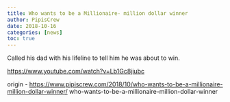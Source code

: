 ```yaml
---
title: Who wants to be a Millionaire- million dollar winner
author: PipisCrew
date: 2018-10-16
categories: [news]
toc: true
---
```


Called his dad with his lifeline to tell him he was about to win. 

https://www.youtube.com/watch?v=Lb1Gc8jiubc

origin - https://www.pipiscrew.com/2018/10/who-wants-to-be-a-millionaire-million-dollar-winner/ who-wants-to-be-a-millionaire-million-dollar-winner